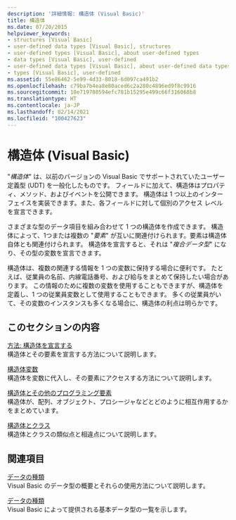 ```yaml
---
description: '詳細情報: 構造体 (Visual Basic)'
title: 構造体
ms.date: 07/20/2015
helpviewer_keywords:
- structures [Visual Basic]
- user-defined data types [Visual Basic], structures
- user-defined types [Visual Basic], about user-defined types
- data types [Visual Basic], user-defined
- user-defined data types [Visual Basic], about user-defined data types
- types [Visual Basic], user-defined
ms.assetid: 55e86462-5e99-4d33-8018-6d097ca491b2
ms.openlocfilehash: c79ba7b4ea8e80aced6c2a280c4896ed9f8c9916
ms.sourcegitcommit: 10e719780594efc781b15295e499c66f316068b8
ms.translationtype: HT
ms.contentlocale: ja-JP
ms.lasthandoff: 02/14/2021
ms.locfileid: "100427623"
---
```

# <a name="structures-visual-basic"></a>構造体 (Visual Basic)

"*構造体*" は、以前のバージョンの Visual Basic でサポートされていたユーザー定義型 (UDT) を一般化したものです。 フィールドに加えて、構造体はプロパティ、メソッド、およびイベントを公開できます。 構造体は 1 つ以上のインターフェイスを実装できます。また、各フィールドに対して個別のアクセス レベルを宣言できます。  
  
 さまざまな型のデータ項目を組み合わせて 1 つの構造体を作成できます。 構造体によって、1つまたは複数の "*要素*" が互いに関連付けられます。要素は構造体自体とも関連付けられます。 構造体を宣言すると、それは "*複合データ型*" になり、その型の変数を宣言できます。  
  
 構造体は、複数の関連する情報を 1 つの変数に保持する場合に便利です。 たとえば、従業員の名前、内線電話番号、および給与をまとめて保持したい場合があります。 この情報のために複数の変数を使用することもできますが、構造体を定義し、1 つの従業員変数として使用することもできます。 多くの従業員がいて、その変数のインスタンスも多くなる場合に、構造体の利点は明らかです。  
  
## <a name="in-this-section"></a>このセクションの内容  

 [方法: 構造体を宣言する](how-to-declare-a-structure.md)  
 構造体とその要素を宣言する方法について説明します。  
  
 [構造体変数](structure-variables.md)  
 構造体を変数に代入し、その要素にアクセスする方法について説明します。  
  
 [構造体とその他のプログラミング要素](structures-and-other-programming-elements.md)  
 構造体が、配列、オブジェクト、プロシージャなどとどのように相互作用するかをまとめています。  
  
 [構造体とクラス](structures-and-classes.md)  
 構造体とクラスの類似点と相違点について説明します。  
  
## <a name="related-sections"></a>関連項目  

 [データの種類](index.md)  
 Visual Basic のデータ型の概要とそれらの使用方法について説明します。  
  
 [データの種類](../../../language-reference/data-types/index.md)  
 Visual Basic によって提供される基本データ型の一覧を示します。
